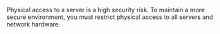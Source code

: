 <Token xmlns:xlink="http://www.w3.org/1999/xlink">Physical access to a server is a high security risk. To maintain a more secure environment, you must restrict physical access to all servers and network hardware.</Token>